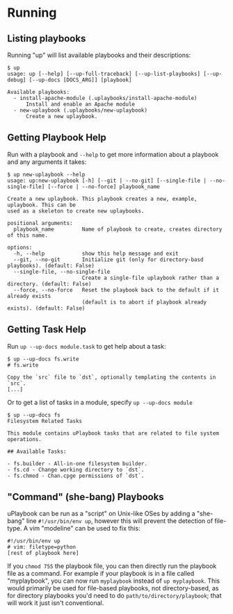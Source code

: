 # Running

## Listing playbooks

Running "up" will list available playbooks and their descriptions:

    $ up
    usage: up [--help] [--up-full-traceback] [--up-list-playbooks] [--up-debug] [--up-docs [DOCS_ARG]] [playbook]

    Available playbooks:
      - install-apache-module (.uplaybooks/install-apache-module)
          Install and enable an Apache module
      - new-uplaybook (.uplaybooks/new-uplaybook)
          Create a new uplaybook.

## Getting Playbook Help

Run with a playbook and `--help` to get more information about a playbook and any
arguments it takes:

    $ up new-uplaybook --help
    usage: up:new-uplaybook [-h] [--git | --no-git] [--single-file | --no-single-file] [--force | --no-force] playbook_name

    Create a new uplaybook. This playbook creates a new, example, uplaybook. This can be
    used as a skeleton to create new uplaybooks.

    positional arguments:
      playbook_name         Name of playbook to create, creates directory of this name.

    options:
      -h, --help            show this help message and exit
      --git, --no-git       Initialize git (only for directory-basd playbooks). (default: False)
      --single-file, --no-single-file
                            Create a single-file uplaybook rather than a directory. (default: False)
      --force, --no-force   Reset the playbook back to the default if it already exists
                            (default is to abort if playbook already exists). (default: False)

## Getting Task Help

Run `up --up-docs module.task` to get help about a task:

    $ up --up-docs fs.write
    # fs.write

    Copy the `src` file to `dst`, optionally templating the contents in `src`.
    [...]

Or to get a list of tasks in a module, specify `up --up-docs module`

    $ up --up-docs fs
    Filesystem Related Tasks

    This module contains uPlaybook tasks that are related to file system operations.

    ## Available Tasks:

    - fs.builder - All-in-one filesystem builder.
    - fs.cd - Change working directory to `dst`.
    - fs.chmod - Chan.cpge permissions of `dst`.

## "Command" (she-bang) Playbooks

uPlaybook can be run as a "script" on Unix-like OSes by adding a "she-bang" line
`#!/usr/bin/env up`, however this will prevent the detection of file-type.  A vim
"modeline" can be used to fix this:

    #!/usr/bin/env up
    # vim: filetype=python
    [rest of playbook here]

If you `chmod 755` the playbook file, you can then directly run the playbook file as a
command.  For example if your playbook is in a file called "myplaybook", you can now run
`myplaybook` instead of `up myplaybook`.  This would primarily be used for file-based
playbooks, not directory-based, as for directory playbooks you'd need to do
`path/to/directory/playbook`; that will work it just isn't conventional.

<!-- vim: set tw=90: -->
